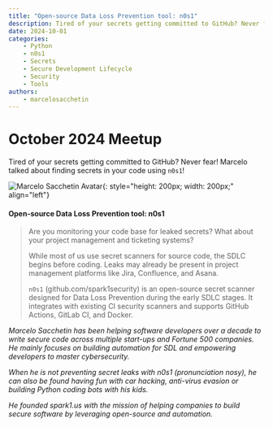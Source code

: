 ```yaml
---
title: "Open-source Data Loss Prevention tool: n0s1"
description: Tired of your secrets getting committed to GitHub? Never fear! Marcelo talked about finding secrets in your code using `n0s1`!
date: 2024-10-01
categories:
    - Python
    - n0s1
    - Secrets
    - Secure Development Lifecycle
    - Security
    - Tools
authors:
    - marcelosacchetin
---
```


# October 2024 Meetup

Tired of your secrets getting committed to GitHub? Never fear! Marcelo talked about finding secrets in your code using `n0s1`!

<!-- more -->
![Marcelo Sacchetin Avatar](https://images.squarespace-cdn.com/content/v1/5a60c2ed017db2e8dedb82b7/1596464328366-LATX12LSPIG51T2W4QF5/Marcelo.jpg?format=1500w){: style="height: 200px; width: 200px;" align="left"}

#### Open-source Data Loss Prevention tool: n0s1

> Are you monitoring your code base for leaked secrets? What about your project management and ticketing systems?
> 
> While most of us use secret scanners for source code, the SDLC begins before coding. Leaks may already be present in project management platforms like Jira, Confluence, and Asana.
> 
> `n0s1` (github.com/spark1security) is an open-source secret scanner designed for Data Loss Prevention during the early SDLC stages. It integrates with existing CI security scanners and supports GitHub Actions, GitLab CI, and Docker.

*Marcelo Sacchetin has been helping software developers over a decade to write secure code across multiple start-ups and Fortune 500 companies. He mainly focuses on building automation for SDL and empowering developers to master cybersecurity.*

*When he is not preventing secret leaks with n0s1 (pronunciation nosy), he can also be found having fun with car hacking, anti-virus evasion or building Python coding bots with his kids.*

*He founded spark1.us with the mission of helping companies to build secure software by leveraging open-source and automation.*
